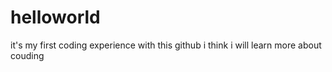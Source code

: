 # helloworld
it's my first coding experience
with this github i think i will learn more about couding
